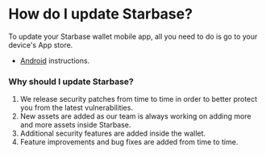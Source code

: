 # How do I update Starbase?

To update your Starbase wallet mobile app, all you need to do is go to your device's App store.

- [Android](https://support.google.com/googleplay/answer/113412) instructions.

### Why should I update Starbase?

1. We release security patches from time to time in order to better protect you from the latest vulnerabilities.
2. New assets are added as our team is always working on adding more and more assets inside Starbase.
3. Additional security features are added inside the wallet.
4. Feature improvements and bug fixes are added from time to time.


